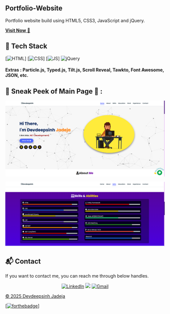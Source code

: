 ## Portfolio-Website
Portfolio website build using HTML5, CSS3, JavaScript and jQuery.

<a href="https://jadejadevdeepsinha591.github.io/Portfolio-Devdeepsinh-Jadeja" target="_blank">**Visit Now** 🚀</a>


## 📌 Tech Stack
[![HTML](https://img.shields.io/badge/html5%20-%23E34F26.svg?&style=for-the-badge&logo=html5&logoColor=white)]
[![CSS](https://img.shields.io/badge/css3%20-%231572B6.svg?&style=for-the-badge&logo=css3&logoColor=white)]
[![JS](https://img.shields.io/badge/javascript%20-%23323330.svg?&style=for-the-badge&logo=javascript&logoColor=%23F7DF1E)]
<img alt="jQuery" src="https://img.shields.io/badge/jquery-%230769AD.svg?style=for-the-badge&logo=jquery&logoColor=white"/>

#### Extras : Particle.js, Typed.js, Tilt.js, Scroll Reveal, Tawkto, Font Awesome, JSON, etc.

## 📌 Sneak Peek of Main Page 🙈 :
![mockup720](https://github.com/JadejaDevdeepsinhA591/Portfolio-Devdeepsinh-Jadeja/blob/main/assests/images/PortFolio_1.png)

![skillsmockup](https://github.com/JadejaDevdeepsinhA591/Portfolio-Devdeepsinh-Jadeja/blob/main/assests/images/Skills_Abbilities.png)


<h2>📬 Contact</h2>

If you want to contact me, you can reach me through below handles.

<div align="center">


<a  href="https://www.linkedin.com/in/devdeepsinh-jadeja-0591/" target="_blank"><img alt="LinkedIn" src="https://img.shields.io/badge/linkedin%20-%230077B5.svg?&style=for-the-badge&logo=linkedin&logoColor=white" /></a>
<a href="https://twitter.com/DevdeepsinhAsh1" target="_blank"><img src="https://img.shields.io/badge/twitter-%2300acee.svg?&style=for-the-badge&logo=twitter&logoColor=white&alt=twitter" /></a>
<a href="mailto:devdeepjadeja2001@gmail.com"><img  alt="Gmail" src="https://img.shields.io/badge/Gmail-D14836?style=for-the-badge&logo=gmail&logoColor=white" />

</div>

© 2025 Devdeepsinh Jadeja


[![forthebadge](https://forthebadge.com/images/badges/built-with-love.svg)]
